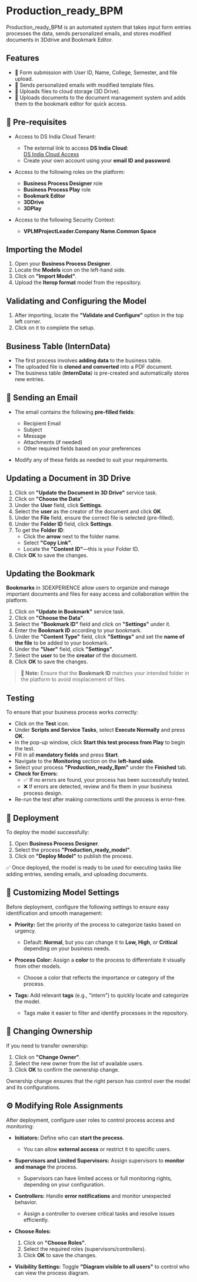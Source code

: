 # Production_ready_BPM
Production_ready_BPM is an automated system that takes input form entries processes the data, sends personalized emails, and stores modified documents in 3Ddrive and Bookmark Editor.

## Features
- 📝 Form submission with User ID, Name, College, Semester, and file upload.
- 📧 Sends personalized emails with modified template files.
- 📂 Uploads files to cloud storage (3D Drive).
- 🔖 Uploads documents to the document management system and adds them to the bookmark editor for quick access.

## 📝 **Pre-requisites**

- Access to DS India Cloud Tenant:  
   - The external link to access **DS India Cloud**:  
      [DS India Cloud Access](https://r1132100693975-indw2-ifwe.3dexperience.3ds.com/#dashboard:3e685cbb-2d29-4182-8b59-a799fe7a4f98/tabId:A8o176KA09QJjqNChWTS/fullscreen:A8ZcDT0A09_a7sN84WEG)  
   - Create your own account using your **email ID and password**.  

- Access to the following roles on the platform:  
   - **Business Process Designer** role  
   - **Business Process Play** role  
   - **Bookmark Editor**  
   - **3DDrive**  
   - **3DPlay**  

- Access to the following Security Context:  
   - **VPLMProjectLeader.Company Name.Common Space**  


## Importing the Model

1. Open your **Business Process Designer**.  
2. Locate the **Models** icon on the left-hand side.  
3. Click on **"Import Model"**.  
4. Upload the **Iterop format** model from the repository.  

## Validating and Configuring the Model

1. After importing, locate the **"Validate and Configure"** option in the top left corner.  
2. Click on it to complete the setup.  

## Business Table (InternData)

- The first process involves **adding data** to the business table.  
- The uploaded file is **cloned and converted** into a PDF document.  
- The business table (**InternData**) is pre-created and automatically stores new entries.  

## 📩 **Sending an Email**

- The email contains the following **pre-filled fields**:  
   - Recipient Email  
   - Subject  
   - Message  
   - Attachments (if needed)  
   - Other required fields based on your preferences  

- Modify any of these fields as needed to suit your requirements.  

## Updating a Document in 3D Drive

1. Click on **"Update the Document in 3D Drive"** service task.  
2. Click on **"Choose the Data"**.  
3. Under the **User** field, click **Settings**.  
4. Select the **user** as the creator of the document and click **OK**.  
5. Under the **File** field, ensure the correct file is selected (pre-filled).  
6. Under the **Folder ID** field, click **Settings**.  
7. To get the **Folder ID**:  
   - Click the **arrow** next to the folder name.  
   - Select **"Copy Link"**.  
   - Locate the **"Content ID"**—this is your Folder ID.  
8. Click **OK** to save the changes.

## Updating the Bookmark 

**Bookmarks** in 3DEXPERIENCE allow users to organize and manage important documents and files for easy access and collaboration within the platform.  

1. Click on **\"Update in Bookmark\"** service task.  
2. Click on **\"Choose the Data\"**.  
3. Select the **\"Bookmark ID\"** field and click on **\"Settings\"** under it.  
4. Enter the **Bookmark ID** according to your bookmark.  
5. Under the **\"Content Type\"** field, click **\"Settings\"** and set the **name of the file** to be added to your bookmark.  
6. Under the **\"User\"** field, click **\"Settings\"**.  
7. Select the **user** to be the **creator** of the document.  
8. Click **OK** to save the changes.  

> **🔹 Note:** Ensure that the **Bookmark ID** matches your intended folder in the platform to avoid misplacement of files.


## Testing

To ensure that your business process works correctly:

- Click on the **Test** icon.  
- Under **Scripts and Service Tasks**, select **Execute Normally** and press **OK**.  
- In the pop-up window, click **Start this test process from Play** to begin the test.  
- Fill in all **mandatory fields** and press **Start**.  
- Navigate to the **Monitoring** section on the **left-hand side**.  
- Select your process **"Production_ready_Bpm"** under the **Finished** tab.  
- **Check for Errors:**  
   - ✅ If no errors are found, your process has been successfully tested.  
   - ❌ If errors are detected, review and fix them in your business process design.  
- Re-run the test after making corrections until the process is error-free.

  
## 🚀 **Deployment**

To deploy the model successfully:

1. Open **Business Process Designer**.  
2. Select the process **"Production_ready_model"**.  
3. Click on **"Deploy Model"** to publish the process.  

✅ Once deployed, the model is ready to be used for executing tasks like adding entries, sending emails, and uploading documents.  

## 🎨 **Customizing Model Settings**

Before deployment, configure the following settings to ensure easy identification and smooth management:

- **Priority:** Set the priority of the process to categorize tasks based on urgency.  
   - Default: **Normal**, but you can change it to **Low, High**, or **Critical** depending on your business needs.  

- **Process Color:** Assign a **color** to the process to differentiate it visually from other models.  
   - Choose a color that reflects the importance or category of the process.  

- **Tags:** Add relevant **tags** (e.g., "intern") to quickly locate and categorize the model.  
   - Tags make it easier to filter and identify processes in the repository.  

## 👥 **Changing Ownership**

If you need to transfer ownership:

1. Click on **"Change Owner"**.  
2. Select the new owner from the list of available users.  
3. Click **OK** to confirm the ownership change.  

Ownership change ensures that the right person has control over the model and its configurations.  

## ⚙️ **Modifying Role Assignments**

After deployment, configure user roles to control process access and monitoring:

- **Initiators:** Define who can **start the process**.  
   - You can allow **external access** or restrict it to specific users.  

- **Supervisors and Limited Supervisors:** Assign supervisors to **monitor and manage** the process.  
   - Supervisors can have limited access or full monitoring rights, depending on your configuration.  

- **Controllers:** Handle **error notifications** and monitor unexpected behavior.  
   - Assign a controller to oversee critical tasks and resolve issues efficiently.  

- **Choose Roles:**  
   1. Click on **"Choose Roles"**.  
   2. Select the required roles (supervisors/controllers).  
   3. Click **OK** to save the changes.  

- **Visibility Settings:** Toggle **"Diagram visible to all users"** to control who can view the process diagram.  



